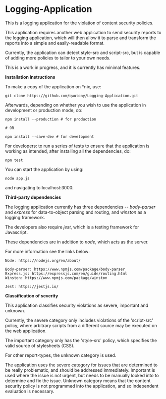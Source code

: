 # Logging-Application

This is a logging application for the violation of content security policies.

This application requires another web application to send security reports to the logging application, which will then allow it to parse and transform the reports into a simple and easily-readable format.

Currently, the application can detect style-src and script-src, but is capable of adding more policies to tailor to your own needs.

This is a work in progress, and it is currently has minimal features.

**Installation Instructions**

To make a copy of the application on *nix, use:

```shell
git clone https://github.com/qwutony/Logging-Application.git
```


Afterwards, depending on whether you wish to use the application in development or production mode, do:

```shell
npm install --production # for production

# OR

npm install --save-dev # for development
```


For developers: to run a series of tests to ensure that the application is working as intended, after installing all the dependencies, do:

```shell
npm test
```


You can start the application by using:

```shell
node app.js
```

and navigating to localhost:3000.


**Third-party dependencies**

The logging application currently has three dependencies -- *body-parser* and *express* for data-to-object parsing and routing, and *winston* as a logging framework. 

The developers also require *jest*, which is a testing framework for Javascript. 

These dependencies are in addition to *node*, which acts as the server.

For more information see the links below:

```
Node: https://nodejs.org/en/about/

Body-parser: https://www.npmjs.com/package/body-parser
Express.js: https://expressjs.com/en/guide/routing.html
Winston: https://www.npmjs.com/package/winston

Jest: https://jestjs.io/
```

**Classification of severity**

This application classifies security violations as severe, important and unknown. 

Currently, the severe category only includes violations of the 'script-src' policy, where arbitrary scripts from a different source may be executed on the web application.

The important category only has the 'style-src' policy, which specifies the valid source of stylesheets (CSS). 

For other report-types, the unknown category is used.

The application uses the severe category for issues that are determined to be really problematic, and should be addressed immediately. Important is used where the issue is not urgent, but needs to be manually looked into to determine and fix the issue. Unknown category means that the content security policy is not programmed into the application, and so independent evaluation is necessary.

